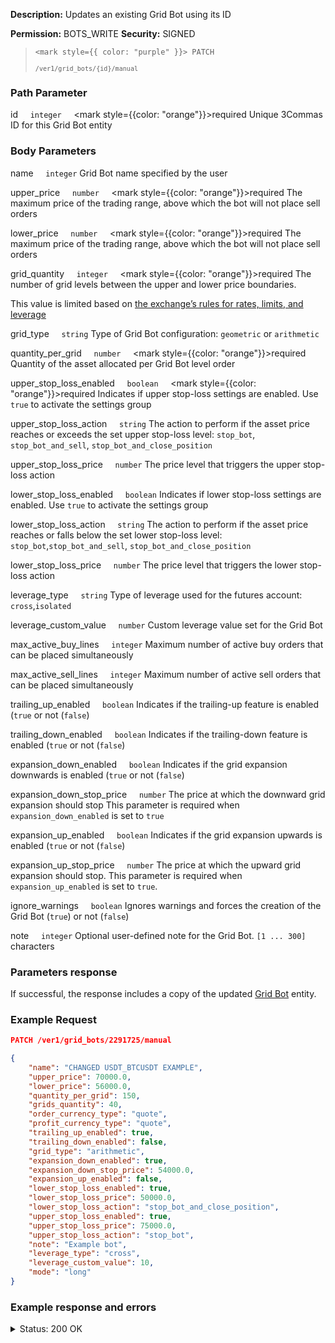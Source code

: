 **Description:** Updates an existing Grid Bot using its ID

**Permission:** BOTS_WRITE
**Security:** SIGNED

<blockquote>

<code><mark style={{ color: "purple" }}> PATCH </mark></code>

<code>`/ver1/grid_bots/{id}/manual`</code>

</blockquote>

### Path Parameter

   id&nbsp;&nbsp;&nbsp;&nbsp;&nbsp;<code>integer</code>&nbsp;&nbsp;&nbsp;&nbsp;&nbsp;<mark style={{color: "orange"}}>required</mark>
   Unique 3Commas ID for this Grid Bot entity

### Body Parameters

   name&nbsp;&nbsp;&nbsp;&nbsp;&nbsp;<code>integer</code>
   Grid Bot name specified by the user

   upper_price&nbsp;&nbsp;&nbsp;&nbsp;&nbsp;<code>number</code>&nbsp;&nbsp;&nbsp;&nbsp;&nbsp;<mark style={{color: "orange"}}>required</mark>
   The maximum price of the trading range, above which the bot will not place sell orders

   lower_price&nbsp;&nbsp;&nbsp;&nbsp;&nbsp;<code>number</code>&nbsp;&nbsp;&nbsp;&nbsp;&nbsp;<mark style={{color: "orange"}}>required</mark>
   The maximum price of the trading range, above which the bot will not place sell orders

   grid_quantity&nbsp;&nbsp;&nbsp;&nbsp;&nbsp;<code>integer</code>&nbsp;&nbsp;&nbsp;&nbsp;&nbsp;<mark style={{color: "orange"}}>required</mark>
   The number of grid levels between the upper and lower price boundaries.

   This value is limited based on [the exchange’s rules for rates, limits, and leverage](/docs/Market%20data/Currency%20rates%20and%20limits%20with%20leverage%20data.md)

   grid_type&nbsp;&nbsp;&nbsp;&nbsp;&nbsp;<code>string</code>
   Type of Grid Bot configuration: <code>geometric</code> or <code>arithmetic</code>

   quantity_per_grid&nbsp;&nbsp;&nbsp;&nbsp;&nbsp;<code>number</code>&nbsp;&nbsp;&nbsp;&nbsp;&nbsp;<mark style={{color: "orange"}}>required</mark>
   Quantity of the asset allocated per Grid Bot level order

   upper_stop_loss_enabled&nbsp;&nbsp;&nbsp;&nbsp;&nbsp;<code>boolean</code>&nbsp;&nbsp;&nbsp;&nbsp;&nbsp;<mark style={{color: "orange"}}>required</mark>
   Indicates if upper stop-loss settings are enabled. Use <code>true</code> to activate the settings group

   upper_stop_loss_action&nbsp;&nbsp;&nbsp;&nbsp;&nbsp;<code>string</code>
   The action to perform if the asset price reaches or exceeds the set upper stop-loss level: <code>stop_bot</code>, <code>stop_bot_and_sell</code>, <code>stop_bot_and_close_position</code>

   upper_stop_loss_price&nbsp;&nbsp;&nbsp;&nbsp;&nbsp;<code>number</code>
   The price level that triggers the upper stop-loss action

   lower_stop_loss_enabled&nbsp;&nbsp;&nbsp;&nbsp;&nbsp;<code>boolean</code>
   Indicates if lower stop-loss settings are enabled. Use <code>true</code> to activate the settings group

   lower_stop_loss_action&nbsp;&nbsp;&nbsp;&nbsp;&nbsp;<code>string</code>
   The action to perform if the asset price reaches or falls below the set lower stop-loss level: <code>stop_bot</code>,<code>stop_bot_and_sell</code>, <code>stop_bot_and_close_position</code>

   lower_stop_loss_price&nbsp;&nbsp;&nbsp;&nbsp;&nbsp;<code>number</code>
   The price level that triggers the lower stop-loss action

   leverage_type&nbsp;&nbsp;&nbsp;&nbsp;&nbsp;<code>string</code>
   Type of leverage used for the futures account: <code>cross</code>,<code>isolated</code>

   leverage_custom_value&nbsp;&nbsp;&nbsp;&nbsp;&nbsp;<code>number</code>
   Custom leverage value set for the Grid Bot

   max_active_buy_lines&nbsp;&nbsp;&nbsp;&nbsp;&nbsp;<code>integer</code>
   Maximum number of active buy orders that can be placed simultaneously

   max_active_sell_lines&nbsp;&nbsp;&nbsp;&nbsp;&nbsp;<code>integer</code>
   Maximum number of active sell orders that can be placed simultaneously

   trailing_up_enabled&nbsp;&nbsp;&nbsp;&nbsp;&nbsp;<code>boolean</code>
   Indicates if the trailing-up feature is enabled (<code>true</code> or not (<code>false</code>)

   trailing_down_enabled&nbsp;&nbsp;&nbsp;&nbsp;&nbsp;<code>boolean</code>
   Indicates if the trailing-down feature is enabled (<code>true</code> or not (<code>false</code>)

   expansion_down_enabled&nbsp;&nbsp;&nbsp;&nbsp;&nbsp;<code>boolean</code>
   Indicates if the grid expansion downwards is enabled (<code>true</code> or not (<code>false</code>)

   expansion_down_stop_price&nbsp;&nbsp;&nbsp;&nbsp;&nbsp;<code>number</code>
   The price at which the downward grid expansion should stop
   This parameter is required when <code>expansion_down_enabled</code> is set to <code>true</code>

   expansion_up_enabled&nbsp;&nbsp;&nbsp;&nbsp;&nbsp;<code>boolean</code>
   Indicates if the grid expansion upwards is enabled (<code>true</code> or not (<code>false</code>)

   expansion_up_stop_price&nbsp;&nbsp;&nbsp;&nbsp;&nbsp;<code>number</code>
   The price at which the upward grid expansion should stop.
   This parameter is required when <code>expansion_up_enabled</code> is set to <code>true</code>.

   ignore_warnings&nbsp;&nbsp;&nbsp;&nbsp;&nbsp;<code>boolean</code>
   Ignores warnings and forces the creation of the Grid Bot (<code>true</code>) or not (<code>false</code>)

   note&nbsp;&nbsp;&nbsp;&nbsp;&nbsp;<code>integer</code>
   Optional user-defined note for the Grid Bot.
   <code>[1 ... 300]</code> characters

### Parameters response

If successful, the response includes a copy of the updated [Grid Bot](./README.md) entity.

### Example Request

```json
PATCH /ver1/grid_bots/2291725/manual

{
    "name": "CHANGED USDT_BTCUSDT EXAMPLE",
    "upper_price": 70000.0,
    "lower_price": 56000.0,
    "quantity_per_grid": 150,
    "grids_quantity": 40,
    "order_currency_type": "quote",
    "profit_currency_type": "quote",
    "trailing_up_enabled": true,
    "trailing_down_enabled": false,
    "grid_type": "arithmetic",
    "expansion_down_enabled": true,
    "expansion_down_stop_price": 54000.0,
    "expansion_up_enabled": false,
    "lower_stop_loss_enabled": true,
    "lower_stop_loss_price": 50000.0,
    "lower_stop_loss_action": "stop_bot_and_close_position",
    "upper_stop_loss_enabled": true,
    "upper_stop_loss_price": 75000.0,
    "upper_stop_loss_action": "stop_bot",
    "note": "Example bot",
    "leverage_type": "cross",
    "leverage_custom_value": 10,
    "mode": "long"
}

```

### Example response and errors

<details>
<summary>Status: 200 OK</summary>

```json
{"id"=>2291725,
 "account_id"=>12555712,
 "account_name"=>"Binance Futures",
 "is_enabled"=>false,
 "grids_quantity"=>"40",
 "created_at"=>"2024-07-17T15:03:24.406Z",
 "updated_at"=>"2024-07-17T15:14:16.852Z",
 "strategy_type"=>"manual",
 "upper_stop_loss_enabled"=>true,
 "lower_stop_loss_enabled"=>true,
 "note"=>"Example bot",
 "editable"=>false,
 "lower_price"=>"56000.0",
 "lower_stop_loss_price"=>"50000.0",
 "lower_stop_loss_action"=>"stop_bot_and_close_position",
 "upper_price"=>"70000.0",
 "upper_stop_loss_price"=>"75000.0",
 "upper_stop_loss_action"=>"stop_bot",
 "quantity_per_grid"=>"150.0",
 "leverage_type"=>"cross",
 "leverage_custom_value"=>"10.0",
 "name"=>"CHANGED USDT_BTCUSDT EXAMPLE",
 "pair"=>"USDT_BTCUSDT",
 "start_price"=>"65030.3",
 "grid_price_step"=>"358.974358974358974358974358974358974359",
 "current_profit"=>"0.0",
 "current_profit_usd"=>"0.0",
 "total_profits_count"=>"0",
 "bought_volume"=>"0.0",
 "sold_volume"=>"0.0",
 "profit_percentage"=>"0.0",
 "current_price"=>"65030.3",
 "max_active_buy_lines"=>"50",
 "max_active_sell_lines"=>"50",
 "order_currency_type"=>"quote",
 "profit_currency_type"=>"quote",
 "trailing_up_enabled"=>"true",
 "grid_type"=>"arithmetic",
 "investment_base_currency"=>"0.0",
 "investment_quote_currency"=>"0.0",
 "unrealized_profit_loss"=>"0.0",
 "current_profit_loss"=>nil,
 "current_profit_loss_percent"=>nil,
 "orderbook_price_currency"=>"USDT",
 "expansion_down_enabled"=>"true",
 "expansion_down_stop_price"=>"54000.0",
 "grid_lines"=>
  [{"id"=>253750913, "price"=>"64974.4", "side"=>nil, "order_placed"=>false},
   {"id"=>253750927, "price"=>"70000.0", "side"=>"sell", "order_placed"=>false},
   {"id"=>253750926, "price"=>"69641.0", "side"=>"sell", "order_placed"=>false},
   {"id"=>253750925, "price"=>"69282.1", "side"=>"sell", "order_placed"=>false},
   {"id"=>253750924, "price"=>"68923.1", "side"=>"sell", "order_placed"=>false},
   {"id"=>253750923, "price"=>"68564.1", "side"=>"sell", "order_placed"=>false},
   {"id"=>253750922, "price"=>"68205.1", "side"=>"sell", "order_placed"=>false},
   {"id"=>253750921, "price"=>"67846.2", "side"=>"sell", "order_placed"=>false},
   {"id"=>253750920, "price"=>"67487.2", "side"=>"sell", "order_placed"=>false},
   {"id"=>253750919, "price"=>"67128.2", "side"=>"sell", "order_placed"=>false},
   {"id"=>253750918, "price"=>"66769.2", "side"=>"sell", "order_placed"=>false},
   {"id"=>253750917, "price"=>"66410.3", "side"=>"sell", "order_placed"=>false},
   {"id"=>253750916, "price"=>"66051.3", "side"=>"sell", "order_placed"=>false},
   {"id"=>253750915, "price"=>"65692.3", "side"=>"sell", "order_placed"=>false},
   {"id"=>253750914, "price"=>"65333.3", "side"=>"sell", "order_placed"=>false},
   {"id"=>253750888, "price"=>"56000.0", "side"=>"buy", "order_placed"=>false},
   {"id"=>253750889, "price"=>"56359.0", "side"=>"buy", "order_placed"=>false},
   {"id"=>253750890, "price"=>"56717.9", "side"=>"buy", "order_placed"=>false},
   {"id"=>253750891, "price"=>"57076.9", "side"=>"buy", "order_placed"=>false},
   {"id"=>253750892, "price"=>"57435.9", "side"=>"buy", "order_placed"=>false},
   {"id"=>253750893, "price"=>"57794.9", "side"=>"buy", "order_placed"=>false},
   {"id"=>253750894, "price"=>"58153.8", "side"=>"buy", "order_placed"=>false},
   {"id"=>253750895, "price"=>"58512.8", "side"=>"buy", "order_placed"=>false},
   {"id"=>253750896, "price"=>"58871.8", "side"=>"buy", "order_placed"=>false},
   {"id"=>253750897, "price"=>"59230.8", "side"=>"buy", "order_placed"=>false},
   {"id"=>253750898, "price"=>"59589.7", "side"=>"buy", "order_placed"=>false},
   {"id"=>253750899, "price"=>"59948.7", "side"=>"buy", "order_placed"=>false},
   {"id"=>253750900, "price"=>"60307.7", "side"=>"buy", "order_placed"=>false},
   {"id"=>253750901, "price"=>"60666.7", "side"=>"buy", "order_placed"=>false},
   {"id"=>253750902, "price"=>"61025.6", "side"=>"buy", "order_placed"=>false},
   {"id"=>253750903, "price"=>"61384.6", "side"=>"buy", "order_placed"=>false},
   {"id"=>253750904, "price"=>"61743.6", "side"=>"buy", "order_placed"=>false},
   {"id"=>253750905, "price"=>"62102.6", "side"=>"buy", "order_placed"=>false},
   {"id"=>253750906, "price"=>"62461.5", "side"=>"buy", "order_placed"=>false},
   {"id"=>253750907, "price"=>"62820.5", "side"=>"buy", "order_placed"=>false},
   {"id"=>253750908, "price"=>"63179.5", "side"=>"buy", "order_placed"=>false},
   {"id"=>253750909, "price"=>"63538.5", "side"=>"buy", "order_placed"=>false},
   {"id"=>253750910, "price"=>"63897.4", "side"=>"buy", "order_placed"=>false},
   {"id"=>253750911, "price"=>"64256.4", "side"=>"buy", "order_placed"=>false},
   {"id"=>253750912, "price"=>"64615.4", "side"=>"buy", "order_placed"=>false}]}
```

</details>
